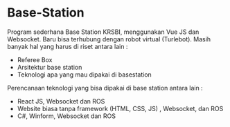 # Base-Station
Program sederhana Base Station KRSBI, menggunakan Vue JS dan Websocket. Baru bisa terhubung dengan robot virtual (Turlebot). Masih banyak hal yang harus di riset antara lain :
- Referee Box
- Arsitektur base station
- Teknologi apa yang mau dipakai di basestation

Perencanaan teknologi yang bisa dipakai di base station antara lain :
- React JS, Websocket dan ROS
- Website biasa tanpa framework (HTML, CSS, JS) , Websocket, dan ROS
- C#, Winform, Websocket dan ROS
